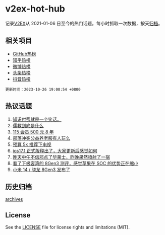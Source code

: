 # v2ex-hot-hub

 记录[V2EX](https://www.v2ex.com/)从 2021-01-06 日至今的热门话题。每小时抓取一次数据，按天[归档](archives)。
 
 ## 相关项目

- [GitHub热榜](https://github.com/it985/github-hot-hub)
- [知乎热榜](https://github.com/it985/zhihu-hot-hub)
- [微博热榜](https://github.com/it985/weibo-hot-hub)
- [头条热榜](https://github.com/it985/toutiao-hot-hub)
- [抖音热榜](https://github.com/it985/douyin-hot-hub)


 `更新时间：2023-10-26 19:00:54 +0800`

## 热议话题

1. [知识付费就是一个笑话。](https://www.v2ex.com/t/985433)
1. [儒教到底是什么](https://www.v2ex.com/t/985602)
1. [115 会员 500 元 8 年](https://www.v2ex.com/t/985483)
1. [部落冲突公益养老服有人玩么](https://www.v2ex.com/t/985489)
1. [预算 5k 推荐下电视](https://www.v2ex.com/t/985488)
1. [ios17.1 正式版释出了，大家更新后感觉如何](https://www.v2ex.com/t/985494)
1. [昨天中午不信邪点了华莱士，昨晚果然喷射了一宿](https://www.v2ex.com/t/985510)
1. [看了下极客湾的 8Gen3 测评，感觉苹果在 SOC 的优势正在缩小](https://www.v2ex.com/t/985571)
1. [小米 14 / 骁龙 8Gen3 发布了](https://www.v2ex.com/t/985613)

## 历史归档

[archives](archives)

## License

See the [LICENSE](LICENSE) file for license rights and limitations (MIT).
